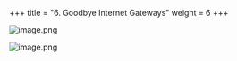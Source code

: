+++
title = "6. Goodbye Internet Gateways"
weight = 6
+++


![image.png](/images/008-viii-clean-it-up/38-835562-image.png)


![image.png](/images/008-viii-clean-it-up/38-140859-image.png)


